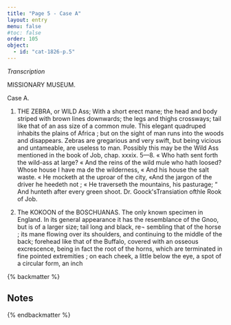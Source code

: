 ```yaml
---
title: "Page 5 - Case A"
layout: entry
menu: false
#toc: false
order: 105
object:
  - id: "cat-1826-p.5"
---
```


*Transcription*

MISSIONARY MUSEUM.

Case A.

1. THE ZEBRA, or WILD Ass;
With a short erect mane; the head and body striped with
brown lines downwards; the legs and thighs crossways;
tail like that of an ass size of a common mule.
This elegant quadruped inhabits the plains of Africa ; but
on the sight of man runs into the woods and disappears.
Zebras are gregarious and very swift, but being vicious
and untameable, are useless to man.
Possibly this may be the Wild Ass mentioned in the book
of Job, chap. xxxix. 5—8.
« Who hath sent forth the wild-ass at large?
« And the reins of the wild mule who hath loosed?
Whose house I have ma de the wilderness,
« And his house the salt waste.
« He mocketh at the uproar of the city,
«And the jargon of the driver he heedeth not ;
« He traverseth the mountains, his pasturage;
“ And hunteth after every green shoot.
Dr. Goock'sTransiation ofthle Rook of Job.

2. The KOKOON of the BOSCHUANAS. The only known
specimen in England.
In its general appearance it has the resemblance of the
Gnoo, but is of a larger size; tail long and black, re¬
sembling that of the horse ; its mane flowing over its
shoulders, and continuing to the middle of the back;
forehead like that of the Buffalo, covered with an osseous
excrescence, being in fact the root of the horns, which
are terminated in fine pointed extremities ; on each cheek,
a little below the eye, a spot of a circular form, an inch

{% backmatter %}

## Notes

{% endbackmatter %}
